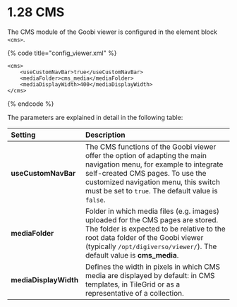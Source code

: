 # 1.28 CMS

The CMS module of the Goobi viewer is configured in the element block `<cms>`.

{% code title="config\_viewer.xml" %}
```markup
<cms>
    <useCustomNavBar>true</useCustomNavBar>
    <mediaFolder>cms_media</mediaFolder>
    <mediaDisplayWidth>400</mediaDisplayWidth>
</cms>
```
{% endcode %}

The parameters are explained in detail in the following table:

| **Setting** | Description |
| :--- | :--- |
| **useCustomNavBar** | The CMS functions of the Goobi viewer offer the option of adapting the main navigation menu, for example to integrate self-created CMS pages. To use the customized navigation menu, this switch must be set to `true`. The default value is `false`. |
| **mediaFolder** | Folder in which media files \(e.g. images\) uploaded for the CMS pages are stored. The folder is expected to be relative to the root data folder of the Goobi viewer \(typically `/opt/digiverso/viewer/`\). The default value is **cms\_media**. |
| **mediaDisplayWidth** | Defines the width in pixels in which CMS media are displayed by default: in CMS templates, in TileGrid or as a representative of a collection. |



